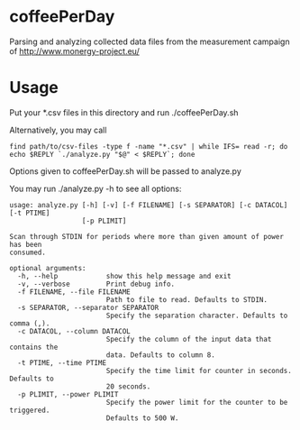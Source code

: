 coffeePerDay
============

Parsing and analyzing collected data files from the measurement campaign of http://www.monergy-project.eu/

Usage
=====

Put your *.csv files in this directory and run ./coffeePerDay.sh

Alternatively, you may call 
```
find path/to/csv-files -type f -name "*.csv" | while IFS= read -r; do echo $REPLY `./analyze.py "$@" < $REPLY`; done
```

Options given to coffeePerDay.sh will be passed to analyze.py

You may run ./analyze.py -h to see all options:
```
usage: analyze.py [-h] [-v] [-f FILENAME] [-s SEPARATOR] [-c DATACOL] [-t PTIME]
                  [-p PLIMIT]

Scan through STDIN for periods where more than given amount of power has been
consumed.

optional arguments:
  -h, --help            show this help message and exit
  -v, --verbose         Print debug info.
  -f FILENAME, --file FILENAME
                        Path to file to read. Defaults to STDIN.
  -s SEPARATOR, --separator SEPARATOR
                        Specify the separation character. Defaults to comma (,).
  -c DATACOL, --column DATACOL
                        Specify the column of the input data that contains the
                        data. Defaults to column 8.
  -t PTIME, --time PTIME
                        Specify the time limit for counter in seconds. Defaults to
                        20 seconds.
  -p PLIMIT, --power PLIMIT
                        Specify the power limit for the counter to be triggered.
                        Defaults to 500 W.
```
